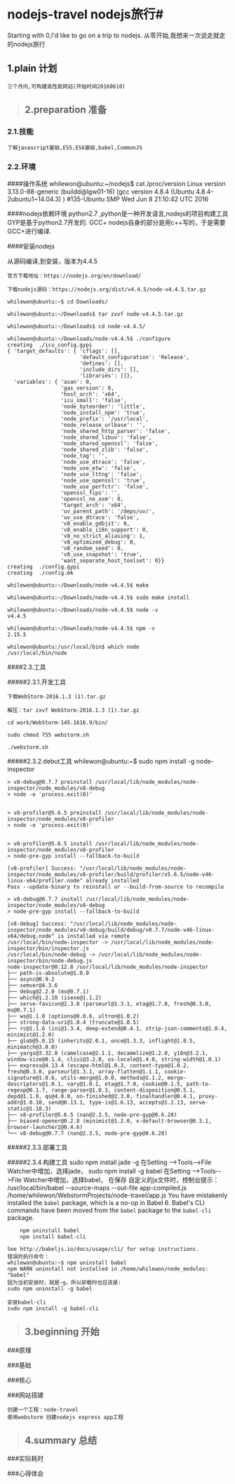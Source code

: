 # **nodejs-travel nodejs旅行**#

Starting with 0,I'd like to go on a trip to nodejs. 从零开始,我想来一次说走就走的nodejs旅行

## 1.plain   计划

    三个月内,可构建高性能网站(开始时间20160610)
    
>## 2.preparation  准备

### 2.1.技能

    了解javascript基础,ES5,ES6基础,babel,CommonJS
    
### 2.2.环境

####操作系统
    whilewon@ubuntu:~/nodejs$ cat /proc/version
    Linux version 3.13.0-88-generic (buildd@lgw01-16) (gcc version 4.8.4 (Ubuntu 4.8.4-2ubuntu1~14.04.3) ) #135-Ubuntu SMP Wed Jun 8 21:10:42 UTC 2016
    
####nodejs依赖环境
    python2.7 ,python是一种开发语言,nodejs的项目构建工具GYP是基于python2.7开发的.
    GCC+  nodejs自身的部分是用c++写的，于是需要GCC+进行编译.
    
####安装nodejs

从源码编译,到安装，版本为4.4.5

    官方下载地址：https://nodejs.org/en/download/
    
    下载nodejs源码：https://nodejs.org/dist/v4.4.5/node-v4.4.5.tar.gz
    
    whilewon@ubuntu:~$ cd Downloads/
    
    whilewon@ubuntu:~/Downloads$ tar zxvf node-v4.4.5.tar.gz 
    
    whilewon@ubuntu:~/Downloads$ cd node-v4.4.5/   
      
    whilewon@ubuntu:~/Downloads/node-v4.4.5$ ./configure
    creating  ./icu_config.gypi
    { 'target_defaults': { 'cflags': [],
                           'default_configuration': 'Release',
                           'defines': [],
                           'include_dirs': [],
                           'libraries': []},
      'variables': { 'asan': 0,
                     'gas_version': 0,
                     'host_arch': 'x64',
                     'icu_small': 'false',
                     'node_byteorder': 'little',
                     'node_install_npm': 'true',
                     'node_prefix': '/usr/local',
                     'node_release_urlbase': '',
                     'node_shared_http_parser': 'false',
                     'node_shared_libuv': 'false',
                     'node_shared_openssl': 'false',
                     'node_shared_zlib': 'false',
                     'node_tag': '',
                     'node_use_dtrace': 'false',
                     'node_use_etw': 'false',
                     'node_use_lttng': 'false',
                     'node_use_openssl': 'true',
                     'node_use_perfctr': 'false',
                     'openssl_fips': '',
                     'openssl_no_asm': 0,
                     'target_arch': 'x64',
                     'uv_parent_path': '/deps/uv/',
                     'uv_use_dtrace': 'false',
                     'v8_enable_gdbjit': 0,
                     'v8_enable_i18n_support': 0,
                     'v8_no_strict_aliasing': 1,
                     'v8_optimized_debug': 0,
                     'v8_random_seed': 0,
                     'v8_use_snapshot': 'true',
                     'want_separate_host_toolset': 0}}
    creating  ./config.gypi
    creating  ./config.mk

    whilewon@ubuntu:~/Downloads/node-v4.4.5$ make
    
    whilewon@ubuntu:~/Downloads/node-v4.4.5$ sudo make install
    
    whilewon@ubuntu:~/Downloads/node-v4.4.5$ node -v
    v4.4.5
    
    whilewon@ubuntu:~/Downloads/node-v4.4.5$ npm -v
    2.15.5
    
    whilewon@ubuntu:/usr/local/bin$ which node
    /usr/local/bin/node


####2.3.工具

#####2.3.1.开发工具
    
    下载WebStorm-2016.1.3 (1).tar.gz
    
    解压：tar zxvf WebStorm-2016.1.3 (1).tar.gz
    
    cd work/WebStorm-145.1616.9/bin/
    
    sudo chmod 755 webstorm.sh
    
    ./webstorm.sh
    
#####2.3.2.debut工具
    whilewon@ubuntu:~$ sudo npm install -g node-inspector
     
    > v8-debug@0.7.7 preinstall /usr/local/lib/node_modules/node-inspector/node_modules/v8-debug
    > node -e 'process.exit(0)'
    
     
    > v8-profiler@5.6.5 preinstall /usr/local/lib/node_modules/node-inspector/node_modules/v8-profiler
    > node -e 'process.exit(0)'
    
     
    > v8-profiler@5.6.5 install /usr/local/lib/node_modules/node-inspector/node_modules/v8-profiler
    > node-pre-gyp install --fallback-to-build
    
    [v8-profiler] Success: "/usr/local/lib/node_modules/node-inspector/node_modules/v8-profiler/build/profiler/v5.6.5/node-v46-linux-x64/profiler.node" already installed
    Pass --update-binary to reinstall or --build-from-source to recompile
     
    > v8-debug@0.7.7 install /usr/local/lib/node_modules/node-inspector/node_modules/v8-debug
    > node-pre-gyp install --fallback-to-build
    
    [v8-debug] Success: "/usr/local/lib/node_modules/node-inspector/node_modules/v8-debug/build/debug/v0.7.7/node-v46-linux-x64/debug.node" is installed via remote
    /usr/local/bin/node-inspector -> /usr/local/lib/node_modules/node-inspector/bin/inspector.js
    /usr/local/bin/node-debug -> /usr/local/lib/node_modules/node-inspector/bin/node-debug.js
    node-inspector@0.12.8 /usr/local/lib/node_modules/node-inspector
    ├── path-is-absolute@1.0.0
    ├── async@0.9.2
    ├── semver@4.3.6
    ├── debug@2.2.0 (ms@0.7.1)
    ├── which@1.2.10 (isexe@1.1.2)
    ├── serve-favicon@2.3.0 (parseurl@1.3.1, etag@1.7.0, fresh@0.3.0, ms@0.7.1)
    ├── ws@1.1.0 (options@0.0.6, ultron@1.0.2)
    ├── strong-data-uri@1.0.4 (truncate@1.0.5)
    ├── rc@1.1.6 (ini@1.3.4, deep-extend@0.4.1, strip-json-comments@1.0.4, minimist@1.2.0)
    ├── glob@5.0.15 (inherits@2.0.1, once@1.3.3, inflight@1.0.5, minimatch@3.0.0)
    ├── yargs@3.32.0 (camelcase@2.1.1, decamelize@1.2.0, y18n@3.2.1, window-size@0.1.4, cliui@3.2.0, os-locale@1.4.0, string-width@1.0.1)
    ├── express@4.13.4 (escape-html@1.0.3, content-type@1.0.2, fresh@0.3.0, parseurl@1.3.1, array-flatten@1.1.1, cookie-signature@1.0.6, utils-merge@1.0.0, methods@1.1.2, merge-descriptors@1.0.1, vary@1.0.1, etag@1.7.0, cookie@0.1.5, path-to-regexp@0.1.7, range-parser@1.0.3, content-disposition@0.5.1, depd@1.1.0, qs@4.0.0, on-finished@2.3.0, finalhandler@0.4.1, proxy-addr@1.0.10, send@0.13.1, type-is@1.6.13, accepts@1.2.13, serve-static@1.10.3)
    ├── v8-profiler@5.6.5 (nan@2.3.5, node-pre-gyp@0.6.28)
    ├── biased-opener@0.2.8 (minimist@1.2.0, x-default-browser@0.3.1, browser-launcher2@0.4.6)
    └── v8-debug@0.7.7 (nan@2.3.5, node-pre-gyp@0.6.28)

#####2.3.3.部署工具
    
#####2.3.4.构建工具
    sudo npm install jade -g
    在Setting -->Tools-->File Watcher中增加，选择jade，
    sudo npm install -g babel
    在Setting -->Tools-->File Watcher中增加，选择babel，
    在保存 自定义的js文件时，控制台提示：
    /usr/local/bin/babel --source-maps --out-file app-compiled.js /home/whilewon/WebstormProjects/node-travel/app.js
    You have mistakenly installed the `babel` package, which is a no-op in Babel 6.
    Babel's CLI commands have been moved from the `babel` package to the `babel-cli` package.
    
        npm uninstall babel
        npm install babel-cli
    
    See http://babeljs.io/docs/usage/cli/ for setup instructions.
    错误的执行命令：
    whilewon@ubuntu:~$ npm uninstall babel
    npm WARN uninstall not installed in /home/whilewon/node_modules: "babel"
    因为当初安装时，就是-g，所以卸载时也应该是:
    sudo npm uninstall -g babel
     
    安装babel-cli
    sudo npm install -g babel-cli

>## 3.beginning  开始

###原理
    
###基础

###核心

###网站搭建
    
    创建一个工程：node-travel
    使用webstorm 创建nodejs express app工程
>## 4.summary  总结

###实际耗时

###心得体会
